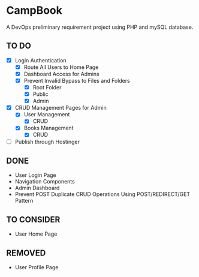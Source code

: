 # CampBook

A DevOps preliminary requirement project using PHP and mySQL database.

## TO DO
- [x] Login Authentication
    - [x] Route All Users to Home Page
    - [x] Dashboard Access for Admins
    - [x] Prevent Invalid Bypass to Files and Folders
        - [x] Root Folder
        - [x] Public
        - [x] Admin

- [x] CRUD Management Pages for Admin
    - [x] User Management
        - [x] CRUD
    - [x] Books Management
        - [x] CRUD

- [ ] Publish through Hostinger

## DONE 
- User Login Page
- Navigation Components
- Admin Dashboard
- Prevent POST Duplicate CRUD Operations Using POST/REDIRECT/GET Pattern

## TO CONSIDER
- User Home Page

## REMOVED
- User Profile Page
